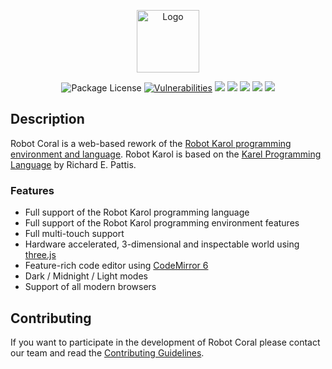 <p align="center">
<img src="https://cdn.robotcoral.de/coral.svg" height="100px" alt="Logo" />
</p>

<p align="center">
<img src="https://img.shields.io/github/license/robotcoral/coral-app" alt="Package License" />
<a href="https://snyk.io/test/github/robotcoral/coral-app/"><img src="https://snyk.io/test/github/robotcoral/coral-app/badge.svg" alt="Vulnerabilities" /></a>
<a href="https://codeclimate.com/github/robotcoral/coral-app/maintainability"><img src="https://api.codeclimate.com/v1/badges/966e9bb988125a797370/maintainability" /></a>
<a href="https://github.com/robotcoral/coral-app/actions/workflows/release_and_deploy.yml"><img src="https://github.com/robotcoral/coral-app/actions/workflows/release_and_deploy.yml/badge.svg" /></a>
<a href="https://discord.gg/GcSHabRUKa"><img src="https://badgen.net/badge/icon/discord?icon=discord&label" /></a>
<a href="https://ko-fi.com/robotcoral"><img src="https://badgen.net/badge/icon/kofi?icon=kofi&label" /></a>
<a href="https://hub.docker.com/r/robotcoral/coral-app"><img src="https://badgen.net/badge/icon/docker?icon=docker&label" /></a>
</p>

## Description

Robot Coral is a web-based rework of the [Robot Karol programming environment and language](<https://www.mebis.bayern.de/infoportal/empfehlung/robot-karol/>).
Robot Karol is based on the [Karel Programming Language](<https://en.wikipedia.org/wiki/Karel_(programming_language)>) by Richard E. Pattis.

### Features
- Full support of the Robot Karol programming language
- Full support of the Robot Karol programming environment features
- Full multi-touch support
- Hardware accelerated, 3-dimensional and inspectable world using [three.js](<https://github.com/mrdoob/three.js/>)
- Feature-rich code editor using [CodeMirror 6](<https://codemirror.net/6/>)
- Dark / Midnight / Light modes
- Support of all modern browsers

## Contributing

If you want to participate in the development of Robot Coral please contact our team and read the [Contributing Guidelines](https://github.com/robotcoral/coral-app/blob/main/CONTRIBUTING.md).
